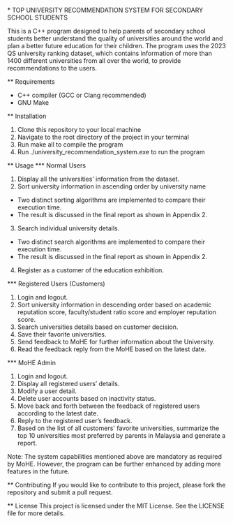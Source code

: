 \* TOP UNIVERSITY RECOMMENDATION SYSTEM FOR SECONDARY SCHOOL STUDENTS

This is a C++ program designed to help parents of secondary school students better understand the quality of universities around the world and plan a better future education for their children. The program uses the 2023 QS university ranking dataset, which contains information of more than 1400 different universities from all over the world, to provide recommendations to the users.

\*\* Requirements

- C++ compiler (GCC or Clang recommended)
- GNU Make

\*\* Installation

1. Clone this repository to your local machine
2. Navigate to the root directory of the project in your terminal
3. Run make all to compile the program
4. Run ./university_recommendation_system.exe to run the program

\*\* Usage
\*\*\* Normal Users

1. Display all the universities’ information from the dataset.
2. Sort university information in ascending order by university name

- Two distinct sorting algorithms are implemented to compare their execution time.
- The result is discussed in the final report as shown in Appendix 2.

3. Search individual university details.

- Two distinct search algorithms are implemented to compare their execution time.
- The result is discussed in the final report as shown in Appendix 2.

4. Register as a customer of the education exhibition.

\*\*\* Registered Users (Customers)

1. Login and logout.
2. Sort university information in descending order based on academic reputation score, faculty/student ratio score and employer reputation score.
3. Search universities details based on customer decision.
4. Save their favorite universities.
5. Send feedback to MoHE for further information about the University.
6. Read the feedback reply from the MoHE based on the latest date.

\*\*\* MoHE Admin

1. Login and logout.
2. Display all registered users’ details.
3. Modify a user detail.
4. Delete user accounts based on inactivity status.
5. Move back and forth between the feedback of registered users according to the latest date.
6. Reply to the registered user’s feedback.
7. Based on the list of all customers' favorite universities, summarize the top 10 universities most preferred by parents in Malaysia and generate a report.

Note: The system capabilities mentioned above are mandatory as required by MoHE. However, the program can be further enhanced by adding more features in the future.

\*\* Contributing
If you would like to contribute to this project, please fork the repository and submit a pull request.

\*\* License
This project is licensed under the MIT License. See the LICENSE file for more details.
